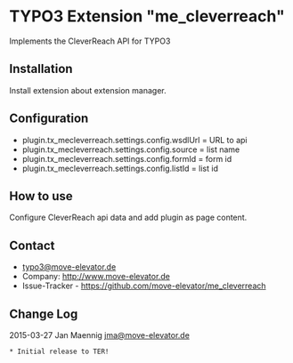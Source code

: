 # TYPO3 Extension "me_cleverreach"

Implements the CleverReach API for TYPO3

## Installation

Install extension about extension manager.

## Configuration

* plugin.tx_mecleverreach.settings.config.wsdlUrl = URL to api
* plugin.tx_mecleverreach.settings.config.source = list name
* plugin.tx_mecleverreach.settings.config.formId = form id
* plugin.tx_mecleverreach.settings.config.listId = list id

## How to use

Configure CleverReach api data and add plugin as page content.

## Contact

* typo3@move-elevator.de
* Company: http://www.move-elevator.de
* Issue-Tracker - https://github.com/move-elevator/me_cleverreach

## Change Log

2015-03-27  Jan Maennig  <jma@move-elevator.de>

	* Initial release to TER! 